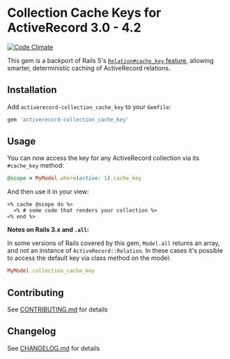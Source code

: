 # Collection Cache Keys for ActiveRecord 3.0 - 4.2

[![Code Climate](https://codeclimate.com/repos/56f021bcc7befb007e002f24/badges/ddbc25f40952bed70d65/gpa.svg)](https://codeclimate.com/repos/56f021bcc7befb007e002f24/feed)

This gem is a backport of Rails 5's [`Relation#cache_key` feature](https://github.com/rails/rails/pull/20884),
allowing smarter, deterministic caching of ActiveRecord relations.

## Installation

Add `activerecord-collection_cache_key` to your `Gemfile`:

```ruby
gem 'activerecord-collection_cache_key'
```

## Usage

You can now access the key for any ActiveRecord collection via its `#cache_key` method:

```ruby
@scope = MyModel.where(active: 1).cache_key
```

And then use it in your view:

```erb
<% cache @scope do %>
  <% # some code that renders your collection %>
<% end %>
```

**Notes on Rails 3.x and `.all`:**

In some versions of Rails covered by this gem, `Model.all` returns an array, and not an instance
of `ActiveRecord::Relation`. In these cases it's possible to access the default key via class method on the model:

```ruby
MyModel.collection_cache_key
```

## Contributing

See [CONTRIBUTING.md](CONTRIBUTING.md) for details

## Changelog

See [CHANGELOG.md](CHANGELOG.md) for details
